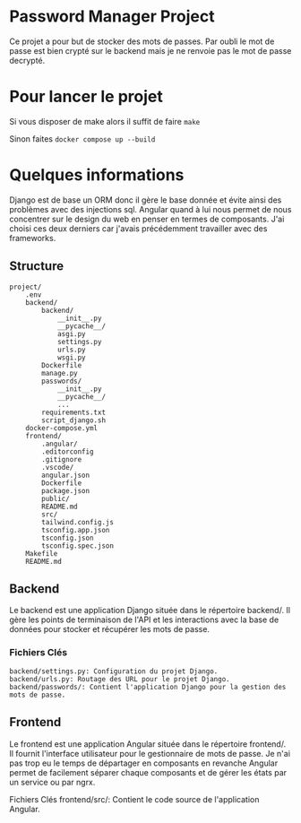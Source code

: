
# Password Manager Project

Ce projet a pour but de stocker des mots de passes. Par oubli le mot de passe est bien crypté sur le backend mais je ne renvoie pas le mot de passe decrypté.

# Pour lancer le projet

Si vous disposer de make alors il suffit de faire `make`

Sinon faites `docker compose up --build`

# Quelques informations

Django est de base un ORM donc il gère le base donnée et évite ainsi des problèmes avec des injections sql. Angular quand à lui nous permet de nous concentrer
sur le design du web en penser en termes de composants. J'ai choisi ces deux derniers car j'avais précédemment travailler avec des frameworks.

## Structure
```
project/
    .env
    backend/
        backend/
            __init__.py
            __pycache__/
            asgi.py
            settings.py
            urls.py
            wsgi.py
        Dockerfile
        manage.py
        passwords/
            __init__.py
            __pycache__/
            ...
        requirements.txt
        script_django.sh
    docker-compose.yml
    frontend/
        .angular/
        .editorconfig
        .gitignore
        .vscode/
        angular.json
        Dockerfile
        package.json
        public/
        README.md
        src/
        tailwind.config.js
        tsconfig.app.json
        tsconfig.json
        tsconfig.spec.json
    Makefile
    README.md
```

## Backend
Le backend est une application Django située dans le répertoire backend/. Il gère les points de terminaison de l'API et les interactions avec la base de données pour stocker et récupérer les mots de passe.

### Fichiers Clés
```
backend/settings.py: Configuration du projet Django.
backend/urls.py: Routage des URL pour le projet Django.
backend/passwords/: Contient l'application Django pour la gestion des mots de passe.
```

## Frontend
Le frontend est une application Angular située dans le répertoire frontend/. Il fournit l'interface utilisateur pour le gestionnaire de mots de passe.
Je n'ai pas trop eu le temps de départager en composants en revanche Angular permet de facilement séparer chaque composants et de gérer les états par un service ou par ngrx.

Fichiers Clés
frontend/src/: Contient le code source de l'application Angular.
